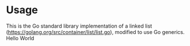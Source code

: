 # Usage

This is the Go standard library implementation of a linked list 
(https://golang.org/src/container/list/list.go), modified to use Go generics.
Hello World
